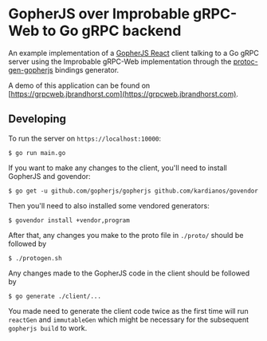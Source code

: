 # GopherJS over Improbable gRPC-Web to Go gRPC backend
An example implementation of a
[GopherJS React](https://myitcv.io/react)
client talking to a Go gRPC server using the Improbable gRPC-Web implementation
through the
[protoc-gen-gopherjs](https://github.com/johanbrandhorst/protoc-gen-gopherjs)
bindings generator.

A demo of this application can be found on
[https://grpcweb.jbrandhorst.com](https://grpcweb.jbrandhorst.com).

## Developing
To run the server on `https://localhost:10000`:

```
$ go run main.go
```

If you want to make any changes to the client, you'll need to install GopherJS
and govendor:

```
$ go get -u github.com/gopherjs/gopherjs github.com/kardianos/govendor
```

Then you'll need to also installed some vendored generators:

```
$ govendor install +vendor,program
```

After that, any changes you make to the proto file in `./proto/` should be followed by

```
$ ./protogen.sh
```

Any changes made to the GopherJS code in the client should be followed by

```
$ go generate ./client/...
```

You made need to generate the client code twice as the first time will run `reactGen` and
`immutableGen` which might be necessary for the subsequent `gopherjs build` to work.
